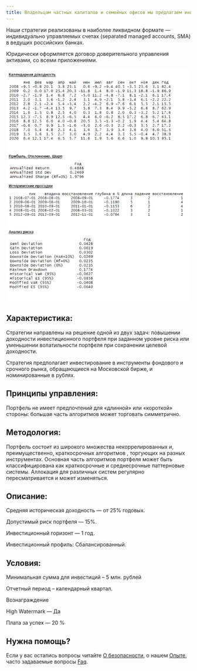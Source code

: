 ```yaml
---
title: Владельцам частных капиталов и семейных офисов мы предлагаем инвестиционные решения на базе алгоритмического фонда
---
```


Наши стратегии реализованы в наиболее ликвидном формате — индивидуально управляемых счетах (separated managed accounts, SMA) в ведущих российских банках.

Юридически оформляется договор доверительного управления активами, со всеми приложениями.  

<img src="https://raw.githubusercontent.com/Ragve-hub/scribble/gh-pages/images/eqt_4-1.jpg" alt="Доходность по месяцам">


## Характеристика:

Cтратегии направлены на решение одной из двух задач: повышении доходности инвестиционного портфеля при заданном уровне риска или уменьшении волатильности портфеля при сохранении целевой доходности.

Стратегия предполагает инвестирование в инструменты фондового и срочного рынка, обращающиеся на Московской бирже, и номинированные в рублях.

## Принципы управления:

Портфель не имеет предпочтений для «длинной» или «короткой» стороны: большая часть алгоритмов может торговать симметрично.


## Методология:

Портфель состоит из широкого множества некоррелированных и, преимущественно, краткосрочных алгоритмов , торгующих на разных инструментах. Основная часть алгоритмов портфеля может быть классифицирована как краткосрочные и среднесрочные паттерновые системы. Аллокация для различных систем регулярно пересматривается и может изменяться.

## Описание:

Средняя историческая доходность — от 25% годовых.

Допустимый риск портфеля — 15%.

Инвестиционный горизонт — 1 год.

Инвестиционный профиль: Сбалансированный.

## Условия:

Минимальная сумма для инвестиций – 5 млн. рублей

Отчетный период – календарный квартал.

Вознаграждение

High Watermark — Да

Плата за успех — 20 %

## Нужна помощь?

Если у вас остались вопросы читайте [О безопасности](http://ragve.ru//security), о нашем [Опыте](http://ragve.ru//about), часто задаваемые вопросы [Faq](http://ragve.ru//faq).


